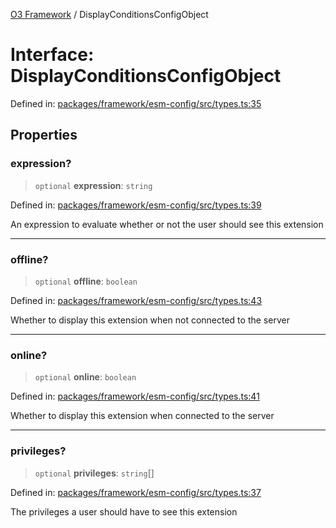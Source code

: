[O3 Framework](../API.md) / DisplayConditionsConfigObject

# Interface: DisplayConditionsConfigObject

Defined in: [packages/framework/esm-config/src/types.ts:35](https://github.com/UjjawalPrabhat/openmrs-esm-core/blob/main/packages/framework/esm-config/src/types.ts#L35)

## Properties

### expression?

> `optional` **expression**: `string`

Defined in: [packages/framework/esm-config/src/types.ts:39](https://github.com/UjjawalPrabhat/openmrs-esm-core/blob/main/packages/framework/esm-config/src/types.ts#L39)

An expression to evaluate whether or not the user should see this extension

***

### offline?

> `optional` **offline**: `boolean`

Defined in: [packages/framework/esm-config/src/types.ts:43](https://github.com/UjjawalPrabhat/openmrs-esm-core/blob/main/packages/framework/esm-config/src/types.ts#L43)

Whether to display this extension when not connected to the server

***

### online?

> `optional` **online**: `boolean`

Defined in: [packages/framework/esm-config/src/types.ts:41](https://github.com/UjjawalPrabhat/openmrs-esm-core/blob/main/packages/framework/esm-config/src/types.ts#L41)

Whether to display this extension when connected to the server

***

### privileges?

> `optional` **privileges**: `string`[]

Defined in: [packages/framework/esm-config/src/types.ts:37](https://github.com/UjjawalPrabhat/openmrs-esm-core/blob/main/packages/framework/esm-config/src/types.ts#L37)

The privileges a user should have to see this extension
